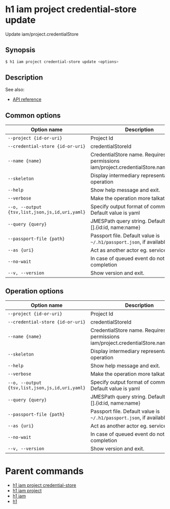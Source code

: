 
# h1 iam project credential-store update

Update iam/project.credentialStore

## Synopsis

```bash
$ h1 iam project credential-store update <options>
```

## Description

See also:

* [API reference](https://api.hyperone.com/v2/docs#operation/iam_project_credentialStore_patch)

## Common options

| Option name                                        | Description                                                                        |
| -------------------------------------------------- | ---------------------------------------------------------------------------------- |
| ```--project {id-or-uri}```                        | Project Id                                                                         |
| ```--credential-store {id-or-uri}```               | credentialStoreId                                                                  |
| ```--name {name}```                                | CredentialStore name. Requires permissions iam/project.credentialStore.name/update |
| ```--skeleton```                                   | Display intermediary representation of operation                                   |
| ```--help```                                       | Show help message and exit.                                                        |
| ```--verbose```                                    | Make the operation more talkative.                                                 |
| ```--o, --output {tsv,list,json,js,id,uri,yaml}``` | Specify output format of command. Default value is yaml                            |
| ```--query {query}```                              | JMESPath query string. Default value is [].\{id:id, name:name\}                    |
| ```--passport-file {path}```                       | Passport file. Default value is ```~/.h1/passport.json```, if available.           |
| ```--as {uri}```                                   | Act as another actor eg. service account                                           |
| ```--no-wait```                                    | In case of queued event do not wait for completion                                 |
| ```--v, --version```                               | Show version and exit.                                                             |

## Operation options

| Option name                                        | Description                                                                        |
| -------------------------------------------------- | ---------------------------------------------------------------------------------- |
| ```--project {id-or-uri}```                        | Project Id                                                                         |
| ```--credential-store {id-or-uri}```               | credentialStoreId                                                                  |
| ```--name {name}```                                | CredentialStore name. Requires permissions iam/project.credentialStore.name/update |
| ```--skeleton```                                   | Display intermediary representation of operation                                   |
| ```--help```                                       | Show help message and exit.                                                        |
| ```--verbose```                                    | Make the operation more talkative.                                                 |
| ```--o, --output {tsv,list,json,js,id,uri,yaml}``` | Specify output format of command. Default value is yaml                            |
| ```--query {query}```                              | JMESPath query string. Default value is [].\{id:id, name:name\}                    |
| ```--passport-file {path}```                       | Passport file. Default value is ```~/.h1/passport.json```, if available.           |
| ```--as {uri}```                                   | Act as another actor eg. service account                                           |
| ```--no-wait```                                    | In case of queued event do not wait for completion                                 |
| ```--v, --version```                               | Show version and exit.                                                             |

# Parent commands

* [h1 iam project credential-store](./../README.md)
* [h1 iam project](./../../README.md)
* [h1 iam](./../../../README.md)
* [h1](./../../../../README.md)
